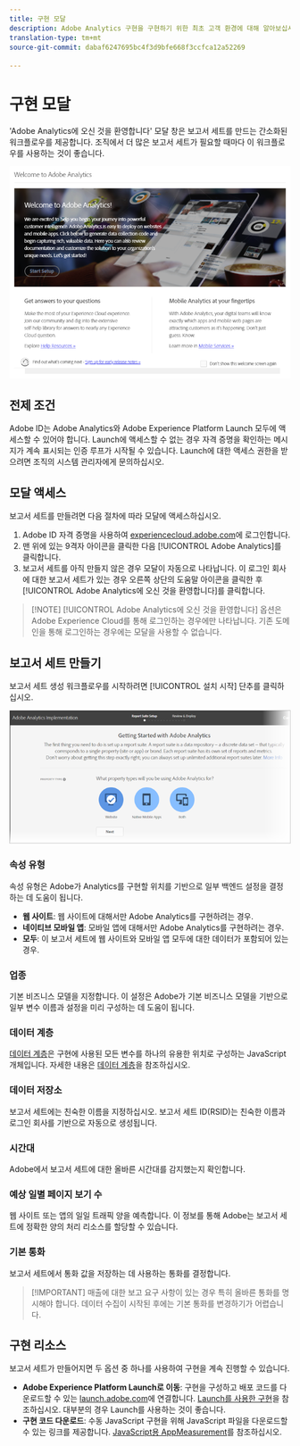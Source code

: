 ```yaml
---
title: 구현 모달
description: Adobe Analytics 구현을 구현하기 위한 최초 고객 환경에 대해 알아보십시오.
translation-type: tm+mt
source-git-commit: dabaf6247695bc4f3d9bfe668f3ccfca12a52269

---
```



# 구현 모달

<!-- https://activation.adobedtm.com/index.php?redirected=1 -->

&#39;Adobe Analytics에 오신 것을 환영합니다&#39; 모달 창은 보고서 세트를 만드는 간소화된 워크플로우를 제공합니다. 조직에서 더 많은 보고서 세트가 필요할 때마다 이 워크플로우를 사용하는 것이 좋습니다.

![모달 스크린샷](assets/implementation-modal.png)

## 전제 조건

Adobe ID는 Adobe Analytics와 Adobe Experience Platform Launch 모두에 액세스할 수 있어야 합니다. Launch에 액세스할 수 없는 경우 자격 증명을 확인하는 메시지가 계속 표시되는 인증 루프가 시작될 수 있습니다. Launch에 대한 액세스 권한을 받으려면 조직의 시스템 관리자에게 문의하십시오.

## 모달 액세스

보고서 세트를 만들려면 다음 절차에 따라 모달에 액세스하십시오.

1. Adobe ID 자격 증명을 사용하여 [experiencecloud.adobe.com](https://experiencecloud.adobe.com)에 로그인합니다.
2. 맨 위에 있는 9격자 아이콘을 클릭한 다음 [!UICONTROL Adobe Analytics]를 클릭합니다.
3. 보고서 세트를 아직 만들지 않은 경우 모달이 자동으로 나타납니다. 이 로그인 회사에 대한 보고서 세트가 있는 경우 오른쪽 상단의 도움말 아이콘을 클릭한 후 [!UICONTROL Adobe Analytics에 오신 것을 환영합니다]를 클릭합니다.

>[!NOTE] [!UICONTROL Adobe Analytics에 오신 것을 환영합니다] 옵션은 Adobe Experience Cloud를 통해 로그인하는 경우에만 나타납니다. 기존 도메인을 통해 로그인하는 경우에는 모달을 사용할 수 없습니다.

## 보고서 세트 만들기

보고서 세트 생성 워크플로우를 시작하려면 [!UICONTROL 설치 시작] 단추를 클릭하십시오.

![RS 마법사](assets/analytics-implementation-rs-wizard.png)

### 속성 유형

속성 유형은 Adobe가 Analytics를 구현할 위치를 기반으로 일부 백엔드 설정을 결정하는 데 도움이 됩니다.

* **웹 사이트**: 웹 사이트에 대해서만 Adobe Analytics를 구현하려는 경우.
* **네이티브 모바일 앱**: 모바일 앱에 대해서만 Adobe Analytics를 구현하려는 경우.
* **모두**: 이 보고서 세트에 웹 사이트와 모바일 앱 모두에 대한 데이터가 포함되어 있는 경우.

### 업종

기본 비즈니스 모델을 지정합니다. 이 설정은 Adobe가 기본 비즈니스 모델을 기반으로 일부 변수 이름과 설정을 미리 구성하는 데 도움이 됩니다.

### 데이터 계층

[데이터 계층](data-layer.md)은 구현에 사용된 모든 변수를 하나의 유용한 위치로 구성하는 JavaScript 개체입니다. 자세한 내용은 [데이터 계층](data-layer.md)을 참조하십시오.

### 데이터 저장소

보고서 세트에는 친숙한 이름을 지정하십시오. 보고서 세트 ID(RSID)는 친숙한 이름과 로그인 회사를 기반으로 자동으로 생성됩니다.

### 시간대

Adobe에서 보고서 세트에 대한 올바른 시간대를 감지했는지 확인합니다.

### 예상 일별 페이지 보기 수

웹 사이트 또는 앱의 일일 트래픽 양을 예측합니다. 이 정보를 통해 Adobe는 보고서 세트에 정확한 양의 처리 리소스를 할당할 수 있습니다.

### 기본 통화

보고서 세트에서 통화 값을 저장하는 데 사용하는 통화를 결정합니다.

>[!IMPORTANT] 매출에 대한 보고 요구 사항이 있는 경우 특히 올바른 통화를 명시해야 합니다. 데이터 수집이 시작된 후에는 기본 통화를 변경하기가 어렵습니다.

## 구현 리소스

보고서 세트가 만들어지면 두 옵션 중 하나를 사용하여 구현을 계속 진행할 수 있습니다.

* **Adobe Experience Platform Launch로 이동**: 구현을 구성하고 배포 코드를 다운로드할 수 있는 [launch.adobe.com](https://launch.adobe.com)에 연결합니다. [Launch를 사용한 구현](../launch/overview.md)을 참조하십시오. 대부분의 경우 Launch를 사용하는 것이 좋습니다.
* **구현 코드 다운로드**: 수동 JavaScript 구현을 위해 JavaScript 파일을 다운로드할 수 있는 링크를 제공합니다. [JavaScript용 AppMeasurement](../js/overview.md)를 참조하십시오.
